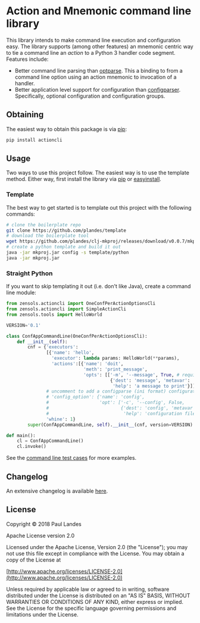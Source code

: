 # Action and Mnemonic command line library

This library intends to make command line execution and configuration easy.
The library supports (among other features) an mnemonic centric way to
tie a command line an *action* to a Python 3 handler code segment.
Features include:

* Better command line parsing than [optparse].  This a binding to from a
  command line option using an action mnemonic to invocation of a handler.
* Better application level support for configuration than [configparser].
  Specifically, optional configuration and configuration groups.


## Obtaining

The easiest way to obtain this package is via [pip]:

```bash
pip install actioncli
```


## Usage

Two ways to use this project follow.  The easiest way is to use the template
method.  Either way, first install the library via [pip] or [easyinstall].


### Template

The best way to get started is to template out this project with the following
commands:

```bash
# clone the boilerplate repo
git clone https://github.com/plandes/template
# download the boilerplate tool
wget https://github.com/plandes/clj-mkproj/releases/download/v0.0.7/mkproj.jar
# create a python template and build it out
java -jar mkproj.jar config -s template/python
java -jar mkproj.jar
```


### Straight Python

If you want to skip templating it out (i.e. don't like Java), create a command
line module:

```python
from zensols.actioncli import OneConfPerActionOptionsCli
from zensols.actioncli import SimpleActionCli
from zensols.tools import HelloWorld

VERSION='0.1'

class ConfAppCommandLine(OneConfPerActionOptionsCli):
    def __init__(self):
        cnf = {'executors':
               [{'name': 'hello',
                 'executor': lambda params: HelloWorld(**params),
                 'actions':[{'name': 'doit',
                             'meth': 'print_message',
                             'opts': [['-m', '--message', True, # require argument
                                       {'dest': 'message', 'metavar': 'STRING',
                                        'help': 'a message to print'}]]}]}],
               # uncomment to add a configparse (ini format) configuration file
               # 'config_option': {'name': 'config',
               #                   'opt': ['-c', '--config', False,
               #                           {'dest': 'config', 'metavar': 'FILE',
               #                            'help': 'configuration file'}]},
               'whine': 1}
        super(ConfAppCommandLine, self).__init__(cnf, version=VERSION)

def main():
    cl = ConfAppCommandLine()
    cl.invoke()
```

See the [command line test cases](test/python/cmdop_test.py) for more examples.


## Changelog

An extensive changelog is available [here](CHANGELOG.md).


## License

Copyright © 2018 Paul Landes

Apache License version 2.0

Licensed under the Apache License, Version 2.0 (the "License");
you may not use this file except in compliance with the License.
You may obtain a copy of the License at

[http://www.apache.org/licenses/LICENSE-2.0](http://www.apache.org/licenses/LICENSE-2.0)

Unless required by applicable law or agreed to in writing, software
distributed under the License is distributed on an "AS IS" BASIS,
WITHOUT WARRANTIES OR CONDITIONS OF ANY KIND, either express or implied.
See the License for the specific language governing permissions and
limitations under the License.


<!-- links -->
[pip]: https://pip.pypa.io/en/stable/
[easyinstall]: https://wiki.python.org/moin/EasyInstall
[configparser]: https://docs.python.org/3/library/configparser.html
[optparse]: https://docs.python.org/3/library/optparse.html
